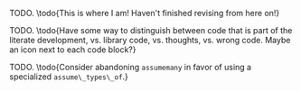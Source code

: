 TODO. \todo{This is where I am! Haven't finished revising from here on!}

TODO. \todo{Have some way to distinguish between code that is part of the literate development, vs. library code, vs. thoughts, vs. wrong code. Maybe an icon next to each code block?}

TODO. \todo{Consider abandoning `assumemany` in favor of using a specialized `assume\_types\_of`.}
